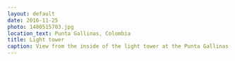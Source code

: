 ```yaml
---
layout: default
date: 2016-11-25
photo: 1480515703.jpg
location_text: Punta Gallinas, Colombia
title: Light tower
caption: View from the inside of the light tower at the Punta Gallinas. It is just a metallic structure! Nothing really fancy haha :p
---
```

